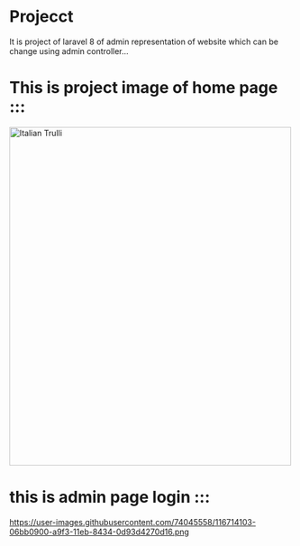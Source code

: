 # Projecct
It is project of laravel 8 of admin representation of website which can be change using admin controller...


# This is project image of home page :::
<img src="https://user-images.githubusercontent.com/74045558/116710089-ff91fc00-a9ee-11eb-97df-8162891ccbb9.png" alt="Italian Trulli" width="500" height="600">
  


# this is admin page login :::
https://user-images.githubusercontent.com/74045558/116714103-06bb0900-a9f3-11eb-8434-0d93d4270d16.png

